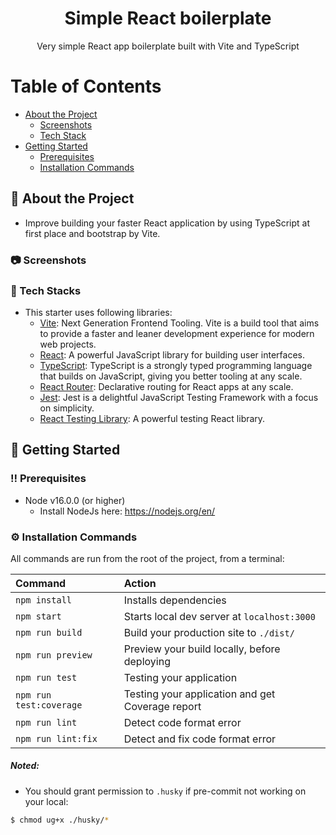 <div align="center">
  <h1>Simple React boilerplate</h1>
  <p>
    Very simple React app boilerplate built with Vite and TypeScript
  </p>
  </div>

# Table of Contents

- [About the Project](#star2-about-the-project)
  - [Screenshots](#camera-screenshots)
  - [Tech Stack](#space_invader-tech-stack)
- [Getting Started](#toolbox-getting-started)
  - [Prerequisites](#bangbang-prerequisites)
  - [Installation Commands](#gear-installation)

<!-- About the Project -->

## :star2: About the Project

- Improve building your faster React application by using TypeScript at first place and bootstrap by Vite.

### :camera: Screenshots

### :space_invader: Tech Stacks

- This starter uses following libraries:
  - [Vite](https://vitejs.dev/): Next Generation Frontend Tooling. Vite is a build tool that aims to provide a faster and leaner development experience for modern web projects.
  - [React](https://reactjs.org/): A powerful JavaScript library for building user interfaces.
  - [TypeScript](https://www.typescriptlang.org/): TypeScript is a strongly typed programming language that builds on JavaScript, giving you better tooling at any scale.
  - [React Router](https://reactrouter.com/): Declarative routing for React apps at any scale.
  - [Jest](https://jestjs.io/): Jest is a delightful JavaScript Testing Framework with a focus on simplicity.
  - [React Testing Library](https://github.com/testing-library/react-testing-library): A powerful testing React library.

<!-- Getting Started -->

## :toolbox: Getting Started

<!-- Prerequisites -->

### :bangbang: Prerequisites

- Node v16.0.0 (or higher)
  - Install NodeJs here: https://nodejs.org/en/

### :gear: Installation Commands

All commands are run from the root of the project, from a terminal:

| Command                 | Action                                                |
| :---------------------- | :---------------------------------------------------- |
| `npm install`           | Installs dependencies                                 |
| `npm start`             | Starts local dev server at `localhost:3000`           |
| `npm run build`         | Build your production site to `./dist/`               |
| `npm run preview`       | Preview your build locally, before deploying          |
| `npm run test`          | Testing your application                              |
| `npm run test:coverage` | Testing your application and get Coverage report |
| `npm run lint`          | Detect code format error                              |
| `npm run lint:fix`      | Detect and fix code format error                      |

##### Noted:
- You should grant permission to `.husky` if pre-commit not working on your local:

```bash
$ chmod ug+x ./husky/*
```
